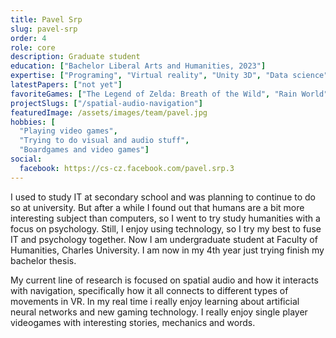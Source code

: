 ```yaml
---
title: Pavel Srp
slug: pavel-srp
order: 4
role: core
description: Graduate student
education: ["Bachelor Liberal Arts and Humanities, 2023"]
expertise: ["Programing", "Virtual reality", "Unity 3D", "Data science"]
latestPapers: ["not yet"]
favoriteGames: ["The Legend of Zelda: Breath of the Wild", "Rain World", "Outer Wilds", "Tunic"]
projectSlugs: ["/spatial-audio-navigation"]
featuredImage: /assets/images/team/pavel.jpg
hobbies: [
  "Playing video games", 
  "Trying to do visual and audio stuff",
  "Boardgames and video games"]
social:
  facebook: https://cs-cz.facebook.com/pavel.srp.3
---
```


I used to study IT at secondary school and was planning to continue to do so at university. But after a while I found out that humans are a bit more interesting subject than computers, so I went to try study humanities with a focus on psychology. Still, I enjoy using technology, so I try my best to fuse IT and psychology together. Now I am undergraduate student at Faculty of Humanities, Charles University. I am now in my 4th year just trying finish my bachelor thesis.

My current line of research is focused on spatial audio and how it interacts with navigation, specifically how it all connects to different types of movements in VR. In my real time i really enjoy learning about artificial neural networks and new gaming technology. I really enjoy single player videogames with interesting stories, mechanics and words.